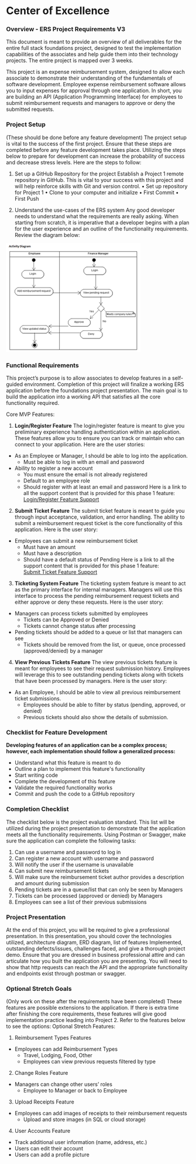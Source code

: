 # Center of Excellence
### Overview - ERS Project Requirements V3

This document is meant to provide an overview of all deliverables for the entire full stack foundations project, designed to test the implementation capabilities of the associates and help guide them into their technology projects. The entire project is mapped over 3 weeks.

This project is an expense reimbursement system, designed to allow each associate to demonstrate their understanding of the fundamentals of software development. Employee expense reimbursement software allows you to input expenses for approval through one application. In short, you are building an API (Application Programming Interface) for employees to submit reimbursement requests and managers to approve or deny the submitted requests.

### Project Setup
(These should be done before any feature development)
The project setup is vital to the success of the first project. Ensure that these steps are completed before any feature development takes place. Utilizing the steps below to prepare for development can increase the probability of success and decrease stress levels. Here are the steps to follow:

1.	Set up a GitHub Repository for the project
Establish a Project 1 remote repository in GitHub. This is vital to your success with this project and will help reinforce skills with Git and version control.
•	Set up repository for Project 1
•	Clone to your computer and initialize
•	First Commit
•	First Push

2.	Understand the use-cases of the ERS system
Any good developer needs to understand what the requirements are really asking. When starting from scratch, it is imperative that a developer begins with a plan for the user experience and an outline of the functionality requirements. Review the diagram below:
  
![activity diagram](./images/activity_diagram.png)

### Functional Requirements
This project’s purpose is to allow associates to develop features in a self-guided environment. Completion of this project will finalize a working ERS application before the foundations project presentation. The main goal is to build the application into a working API that satisfies all the core functionality required.

Core MVP Features:
1.	**Login/Register Feature**
The login/register feature is meant to give you preliminary experience handling authentication within an application. These features allow you to ensure you can track or maintain who can connect to your application. Here are the user stories:
  -	As an Employee or Manager, I should be able to log into the application.
    -	Must be able to log in with an email and password
  -	Ability to register a new account 
    - You must ensure the email is not already registered 
    - Default to an employee role 
    - Should register with at least an email and password
Here is a link to all the support content that is provided for this phase 1 feature:  
[Login/Register Feature Support](https://drive.google.com/drive/folders/1xcT_tf9ZunLrJ8jGtwemT5JhRZlpbo56?usp=sharing)

2.	**Submit Ticket Feature**
The submit ticket feature is meant to guide you through input acceptance, validation, and error handling. The ability to submit a reimbursement request ticket is the core functionality of this application. Here is the user story:
 - Employees can submit a new reimbursement ticket 
   - Must have an amount 
   - Must have a description 
   - Should have a default status of Pending
Here is a link to all the support content that is provided for this phase 1 feature:  
[Submit Ticket Feature Support](https://drive.google.com/drive/folders/1nYBaFxs5tkwMHO0lvW7pceTuw0wfBgqH?usp=sharing)

3.	**Ticketing System Feature**
The ticketing system feature is meant to act as the primary interface for internal managers. Managers will use this interface to process the pending reimbursement request tickets and either approve or deny these requests. Here is the user story:
 - Managers can process tickets submitted by employees 
   - Tickets can be Approved or Denied 
   - Tickets cannot change status after processing 
 - Pending tickets should be added to a queue or list that managers can see 
   - Tickets should be removed from the list, or queue, once processed (approved/denied) by a manager

4.	**View Previous Tickets Feature**
The view previous tickets feature is meant for employees to see their request submission history. Employees will leverage this to see outstanding pending tickets along with tickets that have been processed by managers. Here is the user story:
 - As an Employee, I should be able to view all previous reimbursement ticket submissions. 
   - Employees should be able to filter by status (pending, approved, or denied)
   - Previous tickets should also show the details of submission.


### Checklist for Feature Development
**Developing features of an application can be a complex process; however, each implementation should follow a generalized process:**
 - Understand what this feature is meant to do
 - Outline a plan to implement this feature's functionality
 - Start writing code
 - Complete the development of this feature
 - Validate the required functionality works
 - Commit and push the code to a GitHub repository


### Completion Checklist
The checklist below is the project evaluation standard.
This list will be utilized during the project presentation to demonstrate that the application meets all the functionality requirements.
Using Postman or Swagger, make sure the application can complete the following tasks:
1.	Can use a username and password to log in
2.	Can register a new account with username and password
3.	Will notify the user if the username is unavailable
4.	Can submit new reimbursement tickets
5.	Will make sure the reimbursement ticket author provides a description and amount during submission
6.	Pending tickets are in a queue/list that can only be seen by Managers
7.	Tickets can be processed (approved or denied) by Managers
8.	Employees can see a list of their previous submissions


### Project Presentation
At the end of this project, you will be required to give a professional presentation. In this presentation, you should cover the technologies utilized, architecture diagram, ERD diagram, list of features Implemented, outstanding defects/issues, challenges faced, and give a thorough project demo. Ensure that you are dressed in business professional attire and can articulate how you built the application you are presenting. You will need to show that http requests can reach the API and the appropriate functionality and endpoints exist through postman or swagger.

### Optional Stretch Goals 
(Only work on these after the requirements have been completed)
These features are possible extensions to the application. If there is extra time after finishing the core requirements, these features will give good implementation practice leading into Project 2. Refer to the features below to see the options:
Optional Stretch Features:
1.	Reimbursement Types Features
 - Employees can add Reimbursement Types  
   - Travel, Lodging, Food, Other 
   - Employees can view previous requests filtered by type
2.	Change Roles Feature
 - Managers can change other users’ roles
   - Employee to Manager or back to Employee
3.	Upload Receipts Feature
 - Employees can add images of receipts to their reimbursement requests
   - Upload and store images (in SQL or cloud storage)
4.	User Accounts Feature
  - Track additional user information (name, address, etc.) 
  - Users can edit their account 
  - Users can add a profile picture
